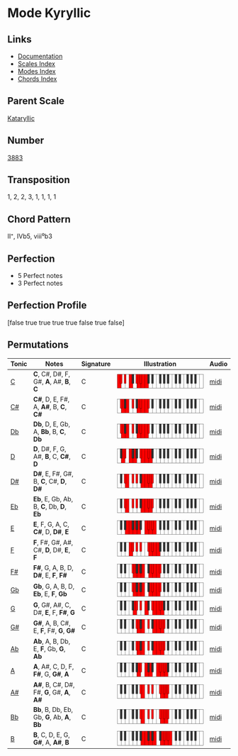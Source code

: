 # Mode Kyryllic

## Links

- [Documentation](README.md)
- [Scales Index](Scales.md)
- [Modes Index](Modes.md)
- [Chords Index](Chords.md)

## Parent Scale

[Kataryllic](ScaleKataryllic.md)

## Number

[3883](https://ianring.com/musictheory/scales/3883)

## Transposition

1, 2, 2, 3, 1, 1, 1, 1

## Chord Pattern

II⁺, IVb5, viii⁰b3

## Perfection

- 5 Perfect notes
- 3 Perfect notes

## Perfection Profile

[false true true true true false true false]

## Permutations

| Tonic | Notes | Signature | Illustration | Audio |
|-------|-------|-----------|--------------|-------|
| [C](ModeCNaturalKyryllic.md) | **C**, C#, D#, F, G#, **A**, A#, **B**, **C** | C | ![CNaturalKyryllic](ModeCNaturalKyryllic.png) | [midi](https://github.com/edipermadi/music/blob/main/docs/ModeCNaturalKyryllic.mid?raw=true) |
| [C#](ModeCSharpKyryllic.md) | **C#**, D, E, F#, A, **A#**, B, **C**, **C#** | C | ![CSharpKyryllic](ModeCSharpKyryllic.png) | [midi](https://github.com/edipermadi/music/blob/main/docs/ModeCSharpKyryllic.mid?raw=true) |
| [Db](ModeDFlatKyryllic.md) | **Db**, D, E, Gb, A, **Bb**, B, **C**, **Db** | C | ![DFlatKyryllic](ModeDFlatKyryllic.png) | [midi](https://github.com/edipermadi/music/blob/main/docs/ModeDFlatKyryllic.mid?raw=true) |
| [D](ModeDNaturalKyryllic.md) | **D**, D#, F, G, A#, **B**, C, **C#**, **D** | C | ![DNaturalKyryllic](ModeDNaturalKyryllic.png) | [midi](https://github.com/edipermadi/music/blob/main/docs/ModeDNaturalKyryllic.mid?raw=true) |
| [D#](ModeDSharpKyryllic.md) | **D#**, E, F#, G#, B, **C**, C#, **D**, **D#** | C | ![DSharpKyryllic](ModeDSharpKyryllic.png) | [midi](https://github.com/edipermadi/music/blob/main/docs/ModeDSharpKyryllic.mid?raw=true) |
| [Eb](ModeEFlatKyryllic.md) | **Eb**, E, Gb, Ab, B, **C**, Db, **D**, **Eb** | C | ![EFlatKyryllic](ModeEFlatKyryllic.png) | [midi](https://github.com/edipermadi/music/blob/main/docs/ModeEFlatKyryllic.mid?raw=true) |
| [E](ModeENaturalKyryllic.md) | **E**, F, G, A, C, **C#**, D, **D#**, **E** | C | ![ENaturalKyryllic](ModeENaturalKyryllic.png) | [midi](https://github.com/edipermadi/music/blob/main/docs/ModeENaturalKyryllic.mid?raw=true) |
| [F](ModeFNaturalKyryllic.md) | **F**, F#, G#, A#, C#, **D**, D#, **E**, **F** | C | ![FNaturalKyryllic](ModeFNaturalKyryllic.png) | [midi](https://github.com/edipermadi/music/blob/main/docs/ModeFNaturalKyryllic.mid?raw=true) |
| [F#](ModeFSharpKyryllic.md) | **F#**, G, A, B, D, **D#**, E, **F**, **F#** | C | ![FSharpKyryllic](ModeFSharpKyryllic.png) | [midi](https://github.com/edipermadi/music/blob/main/docs/ModeFSharpKyryllic.mid?raw=true) |
| [Gb](ModeGFlatKyryllic.md) | **Gb**, G, A, B, D, **Eb**, E, **F**, **Gb** | C | ![GFlatKyryllic](ModeGFlatKyryllic.png) | [midi](https://github.com/edipermadi/music/blob/main/docs/ModeGFlatKyryllic.mid?raw=true) |
| [G](ModeGNaturalKyryllic.md) | **G**, G#, A#, C, D#, **E**, F, **F#**, **G** | C | ![GNaturalKyryllic](ModeGNaturalKyryllic.png) | [midi](https://github.com/edipermadi/music/blob/main/docs/ModeGNaturalKyryllic.mid?raw=true) |
| [G#](ModeGSharpKyryllic.md) | **G#**, A, B, C#, E, **F**, F#, **G**, **G#** | C | ![GSharpKyryllic](ModeGSharpKyryllic.png) | [midi](https://github.com/edipermadi/music/blob/main/docs/ModeGSharpKyryllic.mid?raw=true) |
| [Ab](ModeAFlatKyryllic.md) | **Ab**, A, B, Db, E, **F**, Gb, **G**, **Ab** | C | ![AFlatKyryllic](ModeAFlatKyryllic.png) | [midi](https://github.com/edipermadi/music/blob/main/docs/ModeAFlatKyryllic.mid?raw=true) |
| [A](ModeANaturalKyryllic.md) | **A**, A#, C, D, F, **F#**, G, **G#**, **A** | C | ![ANaturalKyryllic](ModeANaturalKyryllic.png) | [midi](https://github.com/edipermadi/music/blob/main/docs/ModeANaturalKyryllic.mid?raw=true) |
| [A#](ModeASharpKyryllic.md) | **A#**, B, C#, D#, F#, **G**, G#, **A**, **A#** | C | ![ASharpKyryllic](ModeASharpKyryllic.png) | [midi](https://github.com/edipermadi/music/blob/main/docs/ModeASharpKyryllic.mid?raw=true) |
| [Bb](ModeBFlatKyryllic.md) | **Bb**, B, Db, Eb, Gb, **G**, Ab, **A**, **Bb** | C | ![BFlatKyryllic](ModeBFlatKyryllic.png) | [midi](https://github.com/edipermadi/music/blob/main/docs/ModeBFlatKyryllic.mid?raw=true) |
| [B](ModeBNaturalKyryllic.md) | **B**, C, D, E, G, **G#**, A, **A#**, **B** | C | ![BNaturalKyryllic](ModeBNaturalKyryllic.png) | [midi](https://github.com/edipermadi/music/blob/main/docs/ModeBNaturalKyryllic.mid?raw=true) |
